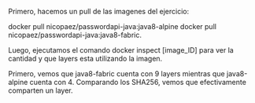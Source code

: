 Primero, hacemos un pull de las imagenes del ejercicio:

docker pull nicopaez/passwordapi-java:java8-alpine
docker pull nicopaez/passwordapi-java:java8-fabric.

Luego, ejecutamos el comando docker inspect [image_ID] para ver la cantidad y que layers esta utilizando la imagen.

Primero, vemos que java8-fabric cuenta con 9 layers mientras que java8-alpine cuenta con 4.
Comparando los SHA256, vemos que efectivamente comparten un layer. 
